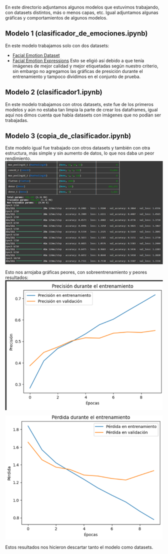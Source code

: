 En este directorio adjuntamos algunos modelos que estuvimos trabajando, con datasets distintos, más o menos capas, etc.
Igual adjuntamos algunas gráficas y comportamientos de algunos modelos.

## Modelo 1 (clasificador_de_emociones.ipynb)
En este modelo trabajamos solo con dos datasets:
- [Facial Emotion Dataset](https://www.kaggle.com/datasets/dilkushsingh/facial-emotion-dataset)
- [Facial Emotion Expressions](https://www.kaggle.com/datasets/samaneheslamifar/facial-emotion-expressions)
Esto se eligió así debido a que tenía imágenes de mejor calidad y mejor etiquetadas según nuestro criterio, sin embargo no agregamos las gráficas de presición durante el entrenamiento y tampoco dividimos en el conjunto de prueba.

## Modelo 2 (clasificador1.ipynb)
En este modelo trabajamos con otros datasets, este fue de los primeros modelos y aún no estaba tan limpia la parte de crear los dataframes, igual aquí nos dimos cuenta que había datasets con imágenes que no podían ser trabajadas.

## Modelo 3 (copia_de_clasificador.ipynb)
Este modelo igual  fue trabajado con otros datasets y también con otra estructura, más simple y sin aumento de datos, lo que nos daba un peor rendimiento.
![Modelo simple](../images/rendi.png)

Esto nos arrojaba gráficas peores, con sobreentrenamiento y peores resultados:
![presicion](../images/preci.png)

![Perdida](../images/perdi.png)

Estos resultados nos hicieron descartar tanto el modelo como datasets.